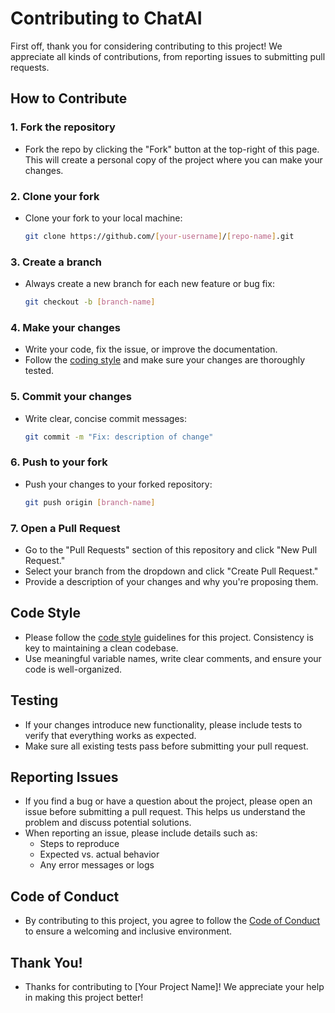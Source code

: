 # Contributing to ChatAI

First off, thank you for considering contributing to this project! We appreciate all kinds of contributions, from reporting issues to submitting pull requests.

## How to Contribute

### 1. Fork the repository
   - Fork the repo by clicking the "Fork" button at the top-right of this page. This will create a personal copy of the project where you can make your changes.

### 2. Clone your fork
   - Clone your fork to your local machine:
     ```bash
     git clone https://github.com/[your-username]/[repo-name].git
     ```

### 3. Create a branch
   - Always create a new branch for each new feature or bug fix:
     ```bash
     git checkout -b [branch-name]
     ```

### 4. Make your changes
   - Write your code, fix the issue, or improve the documentation.
   - Follow the [coding style](#coding-style) and make sure your changes are thoroughly tested.

### 5. Commit your changes
   - Write clear, concise commit messages:
     ```bash
     git commit -m "Fix: description of change"
     ```

### 6. Push to your fork
   - Push your changes to your forked repository:
     ```bash
     git push origin [branch-name]
     ```

### 7. Open a Pull Request
   - Go to the "Pull Requests" section of this repository and click "New Pull Request."
   - Select your branch from the dropdown and click "Create Pull Request."
   - Provide a description of your changes and why you're proposing them.

## Code Style
   - Please follow the [code style](#link-to-style-guide) guidelines for this project. Consistency is key to maintaining a clean codebase.
   - Use meaningful variable names, write clear comments, and ensure your code is well-organized.

## Testing
   - If your changes introduce new functionality, please include tests to verify that everything works as expected.
   - Make sure all existing tests pass before submitting your pull request.

## Reporting Issues
   - If you find a bug or have a question about the project, please open an issue before submitting a pull request. This helps us understand the problem and discuss potential solutions.
   - When reporting an issue, please include details such as:
     - Steps to reproduce
     - Expected vs. actual behavior
     - Any error messages or logs

## Code of Conduct
   - By contributing to this project, you agree to follow the [Code of Conduct](#link-to-code-of-conduct) to ensure a welcoming and inclusive environment.

## Thank You!
   - Thanks for contributing to [Your Project Name]! We appreciate your help in making this project better!
